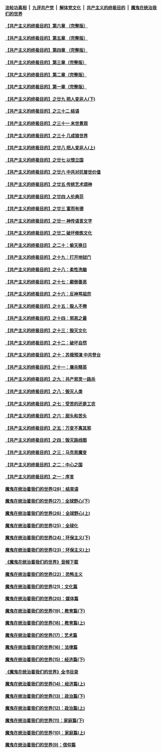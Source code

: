

####  [法轮功真相](../../../../basic/blob/master/README.md?t=05081402) &nbsp;|&nbsp; [九评共产党](../../../../9ping.md/blob/master/README.md?t=05081402) &nbsp;|&nbsp; [解体党文化](../../../../jtdwh.md/blob/master/README.md?t=05081402)  &nbsp;|&nbsp; [共产主义的终极目的](../../../../gczydzjmd.md/blob/master/README.md?t=05081402) &nbsp;|&nbsp; [魔鬼在统治我们的世界](../../../../mgztzwmdsj.md/blob/master/README.md?t=05081402) 

#### [【共产主义的终极目的】第六章 （完整版）](../pages/nsc422/n11428913.md?t=05081402) 

#### [【共产主义的终极目的】第五章 （完整版）](../pages/nsc422/n11428912.md?t=05081402) 

#### [【共产主义的终极目的】第四章 （完整版）](../pages/nsc422/n11428907.md?t=05081402) 

#### [【共产主义的终极目的】第三章（完整版）](../pages/nsc422/n11428848.md?t=05081402) 

#### [【共产主义的终极目的】第二章（完整版）](../pages/nsc422/n11428831.md?t=05081402) 

#### [【共产主义的终极目的】第一章（完整版）](../pages/nsc422/n11417651.md?t=05081402) 

#### [【共产主义的终极目的】之廿九 把人变非人(下)](../pages/nsc422/n11344140.md?t=05081402) 

#### [【共产主义的终极目的】之三十二 结语](../pages/nsc422/n11360535.md?t=05081402) 

#### [【共产主义的终极目的】之三十一 末世景观](../pages/nsc422/n11351129.md?t=05081402) 

#### [【共产主义的终极目的】之三十 几成狼世界](../pages/nsc422/n11348280.md?t=05081402) 

#### [【共产主义的终极目的】之廿八 把人变非人(上)](../pages/nsc422/n11340492.md?t=05081402) 

#### [【共产主义的终极目的】之廿七 以恨立国](../pages/nsc422/n11336944.md?t=05081402) 

#### [【共产主义的终极目的】之廿六 中共对抗普世价值](../pages/nsc422/n11324785.md?t=05081402) 

#### [【共产主义的终极目的】之廿五 传统艺术颂神](../pages/nsc422/n11296396.md?t=05081402) 

#### [【共产主义的终极目的】之廿四 人伦典范](../pages/nsc422/n11296397.md?t=05081402) 

#### [【共产主义的终极目的】之廿三 富而有德](../pages/nsc422/n11283598.md?t=05081402) 

#### [【共产主义的终极目的】之廿一 神传语言文字](../pages/nsc422/n11263265.md?t=05081402) 

#### [【共产主义的终极目的】之廿二 破坏修炼文化](../pages/nsc422/n11245728.md?t=05081402) 

#### [【共产主义的终极目的】之二十：偷天换日](../pages/nsc422/n11238846.md?t=05081402) 

#### [【共产主义的终极目的】之十九：打开地狱门](../pages/nsc422/n11206376.md?t=05081402) 

#### [【共产主义的终极目的】之十八：柔性洗脑](../pages/nsc422/n11199994.md?t=05081402) 

#### [【共产主义的终极目的】之十七：颠倒善恶](../pages/nsc422/n11179782.md?t=05081402) 

#### [【共产主义的终极目的】之十六：反神骂祖宗](../pages/nsc422/n11166798.md?t=05081402) 

#### [【共产主义的终极目的】之十五：毁人不倦](../pages/nsc422/n11166792.md?t=05081402) 

#### [【共产主义的终极目的】之十四：邪恶之最](../pages/nsc422/n11150249.md?t=05081402) 

#### [【共产主义的终极目的】之十三：毁灭文化](../pages/nsc422/n11135227.md?t=05081402) 

#### [【共产主义的终极目的】之十二：破坏自然](../pages/nsc422/n11135214.md?t=05081402) 

#### [【共产主义的终极目的】之十：苏俄预演 中共登台](../pages/nsc422/n11118424.md?t=05081402) 

#### [【共产主义的终极目的】之十一：屠杀精英](../pages/nsc422/n11118442.md?t=05081402) 

#### [【共产主义的终极目的】之九：共产邪灵一路杀](../pages/nsc422/n11114139.md?t=05081402) 

#### [【共产主义的终极目的】之八：毁灭人类](../pages/nsc422/n11108503.md?t=05081402) 

#### [【共产主义的终极目的】之七：受苦的还是工农](../pages/nsc422/n11101809.md?t=05081402) 

#### [【共产主义的终极目的】之六：甜头和苦头](../pages/nsc422/n11096971.md?t=05081402) 

#### [【共产主义的终极目的】之五：万变不离其邪](../pages/nsc422/n11091285.md?t=05081402) 

#### [【共产主义的终极目的】之四：毁灭路线图](../pages/nsc422/n11086284.md?t=05081402) 

#### [【共产主义的终极目的】之三：马克思魔变](../pages/nsc422/n11061941.md?t=05081402) 

#### [【共产主义的终极目的】之二：中心之国](../pages/nsc422/n11047728.md?t=05081402) 

#### [【共产主义的终极目的】之一：序言](../pages/nsc422/n11086077.md?t=05081402) 

#### [魔鬼在统治着我们的世界(28)：结束语](../pages/nsc422/n10936246.md?t=05081402) 

#### [魔鬼在统治着我们的世界(27)：全球野心(下)](../pages/nsc422/n10928319.md?t=05081402) 

#### [魔鬼在统治着我们的世界(26)：全球野心(上)](../pages/nsc422/n10900318.md?t=05081402) 

#### [魔鬼在统治着我们的世界(25)：全球化](../pages/nsc422/n10788205.md?t=05081402) 

#### [魔鬼在统治着我们的世界(24)：环保主义(下)](../pages/nsc422/n10695307.md?t=05081402) 

#### [魔鬼在统治着我们的世界(23)：环保主义(上)](../pages/nsc422/n10688613.md?t=05081402) 

#### [《魔鬼在统治着我们的世界》音频下载](../pages/nsc422/n10635553.md?t=05081402) 

#### [魔鬼在统治着我们的世界(22)：恐怖主义](../pages/nsc422/n10614727.md?t=05081402) 

#### [魔鬼在统治着我们的世界(21)：文化篇](../pages/nsc422/n10597706.md?t=05081402) 

#### [魔鬼在统治着我们的世界(20)：媒体篇](../pages/nsc422/n10586579.md?t=05081402) 

#### [魔鬼在统治着我们的世界(19)：教育篇(下)](../pages/nsc422/n10564808.md?t=05081402) 

#### [魔鬼在统治着我们的世界(18)：教育篇(上)](../pages/nsc422/n10526970.md?t=05081402) 

#### [魔鬼在统治着我们的世界(17)：艺术篇](../pages/nsc422/n10499093.md?t=05081402) 

#### [魔鬼在统治着我们的世界(16)：法律篇](../pages/nsc422/n10485969.md?t=05081402) 

#### [魔鬼在统治着我们的世界(15)：经济篇(下)](../pages/nsc422/n10469975.md?t=05081402) 

#### [《魔鬼在统治着我们的世界》全书目录](../pages/nsc422/n10464261.md?t=05081402) 

#### [魔鬼在统治着我们的世界(14)：经济篇(上)](../pages/nsc422/n10457370.md?t=05081402) 

#### [魔鬼在统治着我们的世界(13)：政治篇(下)](../pages/nsc422/n10448270.md?t=05081402) 

#### [魔鬼在统治着我们的世界(12)：政治篇(上)](../pages/nsc422/n10444576.md?t=05081402) 

#### [魔鬼在统治着我们的世界(11)：家庭篇(下)](../pages/nsc422/n10440961.md?t=05081402) 

#### [魔鬼在统治着我们的世界(10)：家庭篇(上)](../pages/nsc422/n10435448.md?t=05081402) 

#### [魔鬼在统治着我们的世界(9)：信仰篇](../pages/nsc422/n10432159.md?t=05081402) 


